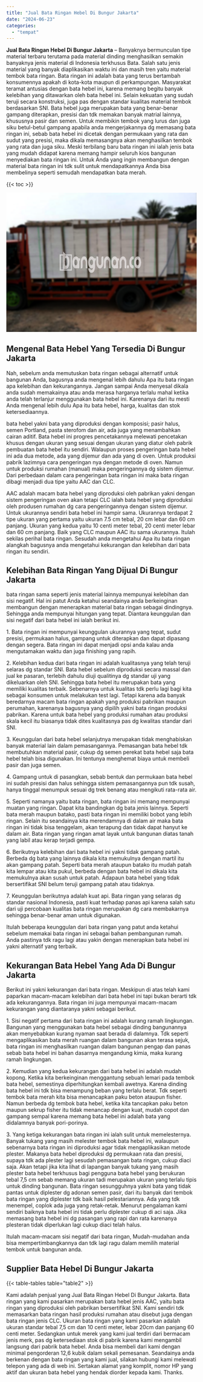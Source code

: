 ```yaml
---
title: "Jual Bata Ringan Hebel Di Bungur Jakarta"
date: "2024-06-23"
categories: 
  - "tempat"
---
```


**Jual Bata Ringan Hebel Di Bungur Jakarta** – Banyaknya bermunculan tipe material terbaru terutama pada material dinding menghasilkan semakin banyaknya jenis material di Indonesia terkhusus Bata. Salah satu jenis material yang banyak diaplikasikan waktu ini dan masih tren yaitu material tembok bata ringan. Bata ringan ini adalah bata yang terus bertambah konsumennya apakah di kota-kota maupun di perkampungan. Masyarakat teramat antusias dengan bata hebel ini, karena memang begitu banyak kelebihan yang ditawarkan oleh bata hebel ini. Selain kekuatan yang sudah teruji secara konstruksi, juga pas dengan standar kualitas material tembok berdasarkan SNI. Bata hebel juga merupakan bata yang benar-benar gampang diterapkan, presisi dan tdk memakan banyak matrial lainnya, khususnya pasir dan semen. Untuk membikin tembok yang lurus dan juga siku betul-betul gampang apabila anda mengerjakannya dg memasang bata ringan ini, sebab bata hebel ini dicetak dengan permukaan yang rata dan sudut yang presisi, maka dikala memasangnya akan menghasilkan tembok yang rata dan juga siku. Meski terbilang baru bata ringan ini ialah jenis bata yang mudah didapat karena memang hampir seluruh kios bangunan menyediakan bata ringan ini. Untuk Anda yang ingin membangun dengan material bata ringan ini tdk sulit untuk mendapatkannya Anda bisa membelinya seperti semudah mendapatkan bata merah.

{{< toc >}}

![Jual Bata Ringan Hebel Di Bungur Jakarta](/images/jual-hebel-murah-10.png)

## Mengenal Bata Hebel Yang Tersedia Di Bungur Jakarta

Nah, sebelum anda memutuskan bata ringan sebagai alternatif untuk bangunan Anda, bagusnya anda mengenal lebih dahulu Apa itu bata ringan apa kelebihan dan kekurangannya. Jangan sampai Anda menyesal dikala anda sudah memakainya atau anda merasa harganya terlalu mahal ketika anda telah terlanjur menggunakan bata hebel ini. Karenanya dari itu mesti Anda mengenal lebih dulu Apa itu bata hebel, harga, kualitas dan stok ketersediaannya.

bata hebel yakni bata yang diproduksi dengan komposisi; pasir halus, semen Portland, pasta sterofom dan air, ada juga yang menambahkan cairan aditif. Bata hebel ini progres pencetakannya melewati pencetakan khusus dengan ukuran yang sesuai dengan ukuran yang diatur oleh pabrik pembuatan bata hebel itu sendiri. Walaupun proses pengeringan bata hebel ini ada dua metode, ada yang dijemur dan ada yang di oven. Untuk produksi pabrik lazimnya cara pengeringan nya dengan metode di oven. Namun untuk produksi rumahan (manual) maka pengeringannya dg sistem dijemur. Dari perbedaan dalam cara pengeringan bata ringan ini maka bata ringan dibagi menjadi dua tipe yaitu AAC dan CLC.

AAC adalah macam bata hebel yang diproduksi oleh pabrikan yakni dengan sistem pengeringan oven akan tetapi CLC ialah bata hebel yang diproduksi oleh produsen rumahan dg cara pengeringannya dengan sistem dijemur. Untuk ukurannya sendiri bata hebel ini hampir sama. Ukurannya terdapat 2 tipe ukuran yang pertama yaitu ukuran 7.5 cm tebal, 20 cm lebar dan 60 cm panjang. Ukuran yang kedua yaitu 10 centi meter tebal, 20 centi meter lebar dan 60 cm panjang. Baik yang CLC maupun AAC itu sama ukurannya. Itulah sekilas perihal bata ringan. Sesudah anda mengetahui Apa itu bata ringan alangkah bagusnya anda mengetahui kekurangan dan kelebihan dari bata ringan itu sendiri.

## Kelebihan Bata Ringan Yang Dijual Di Bungur Jakarta

bata ringan sama seperti jenis material lainnya mempunyai kelebihan dan sisi negatif. Hal ini patut Anda ketahui seandainya anda berkeinginan membangun dengan menerapkan material bata ringan sebagai dindingnya. Sehingga anda mempunyai hitungan yang tepat. Diantara keunggulan dan sisi negatif dari bata hebel ini ialah berikut ini.

1\. Bata ringan ini mempunyai keunggulan ukurannya yang tepat, sudut presisi, permukaan halus, gampang untuk diterapkan dan dapat dipasang dengan segera. Bata ringan ini dapat menjadi opsi anda kalau anda mengutamakan waktu dan juga finishing yang rapih.

2\. Kelebihan kedua dari bata ringan ini adalah kualitasnya yang telah teruji selaras dg standar SNI. Bata hebel sebelum diproduksi secara massal dan jual ke pasaran, terlebih dahulu diuji qualitinya dg standar uji yang dikeluarkan oleh SNI. Sehingga bata hebel itu merupakan bata yang memiliki kualitas terbaik. Sebenarnya untuk kualitas tdk perlu lagi bagi kita sebagai konsumen untuk melakukan test lagi. Tetapi karena ada banyak beredarnya macam bata ringan apakah yang produksi pabrikan maupun perumahan, karenanya bagusnya yang dipilih yakni bata ringan produksi pabrikan. Karena untuk bata hebel yang produksi rumahan atau produksi skala kecil itu biasanya tidak dites kualitasnya pas dg kwalitas standar dari SNI.

3\. Keunggulan dari bata hebel selanjutnya merupakan tidak menghabiskan banyak material lain dalam pemasangannya. Pemasangan bata hebel tdk membutuhkan material pasir, cukup dg semen perekat bata hebel saja bata hebel telah bisa digunakan. Ini tentunya menghemat biaya untuk membeli pasir dan juga semen.

4\. Gampang untuk di pasangkan, sebab bentuk dan permukaan bata hebel ini sudah presisi dan halus sehingga sistem pemasangannya pun tdk susah, hanya tinggal menumpuk sesuai dg trek benang atau mengikuti rata-rata air.

5\. Seperti namanya yaitu bata ringan, bata ringan ini memang mempunyai muatan yang ringan. Dapat kita bandingkan dg bata jenis lainnya. Seperti bata merah maupun batako, pasti bata ringan ini memiliki bobot yang lebih ringan. Selain itu seandainya kita merendamnya di dalam air maka bata ringan ini tidak bisa tenggelam, akan terapung dan tidak dapat hanyut ke dalam air. Bata ringan yang ringan amat layak untuk bangunan diatas tanah yang labil atau kerap terjadi gempa.

6\. Berikutnya kelebihan dari bata hebel ini yakni tidak gampang patah. Berbeda dg bata yang lainnya dikala kita memukulnya dengan martil itu akan gampang patah. Seperti bata merah ataupun batako itu mudah patah kita lempar atau kita pukul, berbeda dengan bata hebel ini dikala kita memukulnya akan susah untuk patah. Adapaun bata hebel yang tidak bersertifikat SNI belum teruji gampang patah atau tidaknya.

7\. Keunggulan berikutnya adalah kuat api. Bata ringan yang selaras dg standar nasional Indonesia, pasti kuat terhadap panas api karena salah satu dari uji percobaan kualitas bata ringan merupakan dg cara membakarnya sehingga benar-benar aman untuk digunakan.

Itulah beberapa keunggulan dari bata ringan yang patut anda ketahui sebelum memakai bata ringan ini sebagai bahan pembangunan rumah. Anda pastinya tdk ragu lagi atau yakin dengan menerapkan bata hebel ini yakni alternatif yang terbaik.

## Kekurangan Bata Hebel Yang Ada Di Bungur Jakarta

Berikut ini yakni kekurangan dari bata ringan. Meskipun di atas telah kami paparkan macam-macam kelebihan dari bata hebel ini tapi bukan berarti tdk ada kekurangannya. Bata ringan ini juga mempunyai macam-macam kekurangan yang diantaranya yakni sebagai berikut.

1\. Sisi negatif pertama dari bata ringan ini adalah kurang ramah lingkungan. Bangunan yang menggunakan bata hebel sebagai dinding bangunannya akan menyebabkan kurang nyaman saat berada di dalamnya. Tdk seperti mengaplikasikan bata merah ruangan dalam bangunan akan terasa sejuk, bata ringan ini menghasilkan ruangan dalam bangunan pengap dan panas sebab bata hebel ini bahan dasarnya mengandung kimia, maka kurang ramah lingkungan.

2\. Kemudian yang kedua kekurangan dari bata hebel ini adalah mudah kopong. Ketika kita berkeinginan menggantung sebuah lemari pada tembok bata hebel, semestinya diperhitungkan kembali awetnya. Karena dinding bata hebel ini tdk bisa menampung beban yang terlalu berat. Tdk seperti tembok bata merah kita bisa menancapkan paku beton ataupun fisher. Namun berbeda dg tembok bata hebel, ketika kita tancapkan paku beton maupun sekrup fisher itu tidak menancap dengan kuat, mudah copot dan gampang sempal karena memang bata hebel ini adalah bata yang didalamnya banyak pori-porinya.

3\. Yang ketiga kekurangan bata ringan ini ialah sulit untuk memelesternya. Banyak tukang yang masih melester tembok bata hebel ini, walaupun sebenarnya bata ringan ini diproduksi agar tidak mengaplikasikan metode plester. Makanya bata hebel diproduksi dg permukaan rata dan presisi, supaya tdk ada plester lagi sesudah pemasangan bata ringan, cukup diaci saja. Akan tetapi jika kita lihat di lapangan banyak tukang yang masih plester bata hebel terkhusus bagi pengguna bata hebel yang berukuran tebal 7,5 cm sebab memang ukuran tadi merupakan ukuran yang terlalu tipis untuk dinding bangunan. Bata ringan sesungguhnya yakni bata yang tidak pantas untuk diplester dg adonan semen pasir, dari itu banyak dari tembok bata ringan yang diplester tdk baik hasil pelestariannya. Ada yang tdk menempel, coplok ada juga yang retak-retak. Menurut pengalaman kami sendiri baiknya bata hebel ini tidak perlu diplester cukup di aci saja. Jika memasang bata hebel ini dg pasangan yang rapi dan rata karenanya plesteran tidak diperlukan lagi cukup diaci telah halus.

Itulah macam-macam sisi negatif dari bata ringan, Mudah-mudahan anda bisa mempertimbangkannya dan tdk lagi ragu dalam memilih material tembok untuk bangunan anda.

## Supplier Bata Hebel Di Bungur Jakarta

{{< table-tables table="table2" >}}

Kami adalah penjual yang Jual Bata Ringan Hebel Di Bungur Jakarta. Bata ringan yang kami pasarkan merupakan bata hebel jenis AAC, yaitu bata ringan yang diproduksi oleh pabrikan bersertifikat SNI. Kami sendiri tdk memasarkan bata ringan hasil produksi rumahan atau disebut juga dengan bata ringan jenis CLC. Ukuran bata ringan yang kami pasarkan adalah ukuran standar tebal 7,5 cm dan 10 centi meter, lebar 20cm dan panjang 60 centi meter. Sedangkan untuk merek yang kami jual terdiri dari bermacam jenis merk, pas dg ketersediaan stok di pabrik karena kami mengambil langsung dari pabrik bata hebel. Anda bisa membeli dari kami dengan minimal pengorderan 12,6 kubik dalam sekali pemesanan. Seandainya anda berkenan dengan bata ringan yang kami jual, silakan hubungi kami melewati telepon yang ada di web ini. Sertakan alamat yang komplit, nomor HP yang aktif dan ukuran bata hebel yang hendak diorder kepada kami. Thanks.
